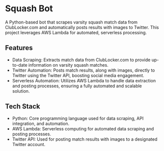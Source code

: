# Squash Bot 
A Python-based bot that scrapes varsity squash match data from ClubLocker.com and automatically posts results with images to Twitter. This project leverages AWS Lambda for automated, serverless processing.

## Features

- Data Scraping: Extracts match data from ClubLocker.com to provide up-to-date information on varsity squash matches.
- Twitter Automation: Posts match results, along with images, directly to Twitter using the Twitter API, boosting social media engagement.
- Serverless Automation: Utilizes AWS Lambda to handle data extraction and posting processes, ensuring a fully automated and scalable solution.

## Tech Stack

- Python: Core programming language used for data scraping, API integration, and automation.
- AWS Lambda: Serverless computing for automated data scraping and posting processes.
- Twitter API: Used for posting match results with images to a designated Twitter account.
